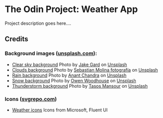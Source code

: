 # The Odin Project: Weather App

Project description goes here....

## Credits

### Background images (<a href="https://unsplash.com/" target="_blank">unsplash.com</a>):

- <a href="https://raw.githubusercontent.com/ykoziy/odin-weather-app/main/dist/img/weather-bacgkround/clear-bg.jpg" target="_blank">Clear sky background</a> Photo by <a href="https://unsplash.com/@jakke?utm_source=unsplash&utm_medium=referral&utm_content=creditCopyText">Jake Gard</a> on <a href="https://unsplash.com/?utm_source=unsplash&utm_medium=referral&utm_content=creditCopyText">Unsplash</a>
- <a href="https://raw.githubusercontent.com/ykoziy/odin-weather-app/main/dist/img/weather-bacgkround/clouds-bg.jpg" target="_blank">Clouds background</a> Photo by <a href="https://unsplash.com/@sebamolinafotografia?utm_source=unsplash&utm_medium=referral&utm_content=creditCopyText">Sebastian Molina fotografía</a> on <a href="https://unsplash.com/?utm_source=unsplash&utm_medium=referral&utm_content=creditCopyText">Unsplash</a>
- <a href="https://raw.githubusercontent.com/ykoziy/odin-weather-app/main/dist/img/weather-bacgkround/rain-bg.jpg" target="_blank">Rain background</a> Photo by <a href="https://unsplash.com/@anant347?utm_source=unsplash&utm_medium=referral&utm_content=creditCopyText">Anant Chandra</a> on <a href="https://unsplash.com/?utm_source=unsplash&utm_medium=referral&utm_content=creditCopyText">Unsplash</a>
- <a href="https://raw.githubusercontent.com/ykoziy/odin-weather-app/main/dist/img/weather-bacgkround/snow-bg.jpg" target="_blank">Snow background</a> Photo by <a href="https://unsplash.com/@owenjw99?utm_source=unsplash&utm_medium=referral&utm_content=creditCopyText">Owen Woodhouse</a> on <a href="https://unsplash.com/?utm_source=unsplash&utm_medium=referral&utm_content=creditCopyText">Unsplash</a>
- <a href="https://raw.githubusercontent.com/ykoziy/odin-weather-app/main/dist/img/weather-bacgkround/thunder-bg.jpg" target="_blank">Thunderstorm background</a> Photo by <a href="https://unsplash.com/@mantasos?utm_source=unsplash&utm_medium=referral&utm_content=creditCopyText">Tasos Mansour</a> on <a href="https://unsplash.com/?utm_source=unsplash&utm_medium=referral&utm_content=creditCopyText">Unsplash</a>

### Icons (<a href="https://www.svgrepo.com/" target="_blank">svgrepo.com</a>)

- <a href="https://www.svgrepo.com/collection/fluent-ui-icons-filled/21" target="_blank">Weather icons</a> Icons from Microsoft, Fluent UI
